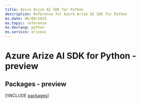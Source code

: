 ```yaml
---
title: Azure Arize AI SDK for Python
description: Reference for Azure Arize AI SDK for Python
ms.date: 06/09/2025
ms.topic: reference
ms.devlang: python
ms.service: arizeai
---
```

# Azure Arize AI SDK for Python - preview
## Packages - preview
[!INCLUDE [packages](arize-ai-index.md)]